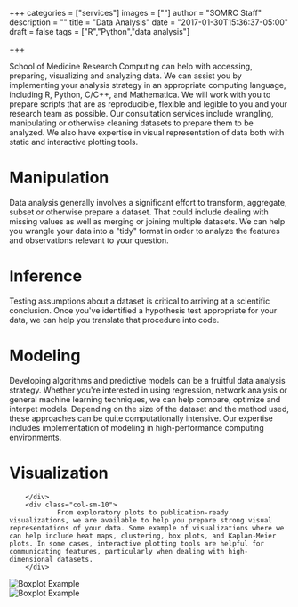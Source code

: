 +++
categories = ["services"]
images = [""]
author = "SOMRC Staff"
description = ""
title = "Data Analysis"
date = "2017-01-30T15:36:37-05:00"
draft = false
tags = ["R","Python","data analysis"]

+++

<p class=lead>School of Medicine Research Computing can help with accessing, preparing, visualizing and analyzing data. We can assist you by implementing your analysis strategy in an appropriate computing language, including R, Python, C/C++, and Mathematica. We will work with you to prepare scripts that are as reproducible, flexible and legible to you and your research team as possible. Our consultation services include wrangling, manipulating or otherwise cleaning datasets to prepare them to be analyzed. We also have expertise in visual representation of data both with static and interactive plotting tools.</p>

# Manipulation

<div class="row">
        <div class="col-sm-2">
               <i class = "fa fa-4x fa-th"></i>
        </div>
        <div class="col-sm-10">
        Data analysis generally involves a significant effort to transform, aggregate, subset or otherwise prepare a dataset. That could include dealing with missing values as well as merging or joining multiple datasets. We can help you wrangle your data into a "tidy" format in order to analyze the features and observations relevant to your question.
        </div>
</div>

# Inference

<div class="row">
        <div class="col-sm-2">
               <i class = "fa fa-4x fa-plus-square"></i>
        </div>
        <div class="col-sm-10">
                Testing assumptions about a dataset is critical to arriving at a scientific conclusion. Once you've identified a hypothesis test appropriate for your data, we can help you translate that procedure into code.
        </div>
</div>

# Modeling

<div class="row">
        <div class="col-sm-2">
               <i class = "fa fa-4x fa-rocket"></i>
        </div>
        <div class="col-sm-10">
                Developing algorithms and predictive models can be a fruitful data analysis strategy. Whether you're interested in using regression, network analysis or general machine learning techniques, we can help compare, optimize and interpet models. Depending on the size of the dataset and the method used, these approaches can be quite computationally intensive. Our expertise includes implementation of modeling in high-performance computing environments.
        </div>
</div>

# Visualization

<div class="row">
        <div class="col-sm-2">
               <i class = "fa fa-4x fa-area-chart"></i>

        </div>
        <div class="col-sm-10">
                From exploratory plots to publication-ready visualizations, we are available to help you prepare strong visual representations of your data. Some example of visualizations where we can help include heat maps, clustering, box plots, and Kaplan-Meier plots. In some cases, interactive plotting tools are helpful for communicating features, particularly when dealing with high-dimensional datasets. 
        </div>
</div>

<div class="row">
	<div class="col-sm-4">
		<img class="img-fluid" src="https://somrc.virginia.edu/images/boxplot.png" alt="Boxplot Example" align="center" />
	</div>
	<div class="col-sm-4">
		<img class="img-fluid" src="https://somrc.virginia.edu/images/heatmap.png" alt="Boxplot Example" align="center" />
	</div>
</div>